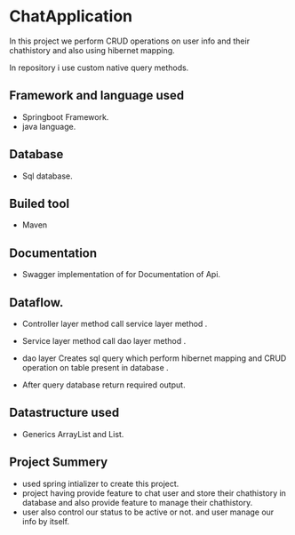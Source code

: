 
# ChatApplication
In this project we perform CRUD operations on user info and their chathistory and also using hibernet mapping.
  
  In repository i use custom native query methods.
## Framework and language used
- Springboot Framework.
- java language.
## Database
- Sql database.
## Builed tool
- Maven
## Documentation
- Swagger implementation of for Documentation of Api.

## Dataflow.
- Controller layer method call service layer method . 
-  Service layer method call dao layer method .

-  dao layer Creates sql query which perform hibernet mapping and CRUD operation on table present in database .
- After query database return required output.
## Datastructure used 
- Generics ArrayList and List.
## Project Summery
- used spring intializer to create this project.
- project having provide feature to chat user and store their chathistory in database and also provide feature to manage their chathistory.
- user also control our status to be active or not.
and user manage our info by itself.
  

